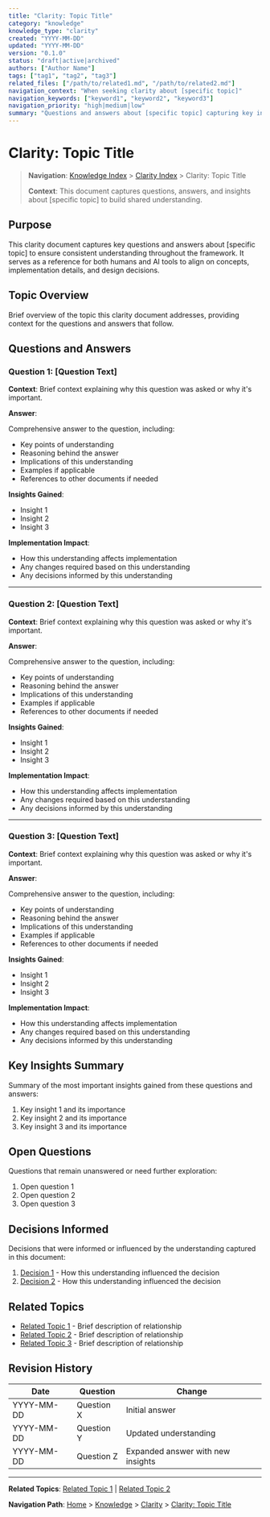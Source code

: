 ```yaml
---
title: "Clarity: Topic Title"
category: "knowledge"
knowledge_type: "clarity"
created: "YYYY-MM-DD"
updated: "YYYY-MM-DD"
version: "0.1.0"
status: "draft|active|archived"
authors: ["Author Name"]
tags: ["tag1", "tag2", "tag3"]
related_files: ["/path/to/related1.md", "/path/to/related2.md"]
navigation_context: "When seeking clarity about [specific topic]"
navigation_keywords: ["keyword1", "keyword2", "keyword3"]
navigation_priority: "high|medium|low"
summary: "Questions and answers about [specific topic] capturing key insights and understanding (max 150 chars)"
---
```


# Clarity: Topic Title

> **Navigation**: [Knowledge Index](/knowledge/index.md) > [Clarity Index](/knowledge/clarity/index.md) > Clarity: Topic Title
>
> **Context**: This document captures questions, answers, and insights about [specific topic] to build shared understanding.

## Purpose

This clarity document captures key questions and answers about [specific topic] to ensure consistent understanding throughout the framework. It serves as a reference for both humans and AI tools to align on concepts, implementation details, and design decisions.

## Topic Overview

Brief overview of the topic this clarity document addresses, providing context for the questions and answers that follow.

## Questions and Answers

### Question 1: [Question Text]

**Context**: Brief context explaining why this question was asked or why it's important.

**Answer**: 

Comprehensive answer to the question, including:
- Key points of understanding
- Reasoning behind the answer
- Implications of this understanding
- Examples if applicable
- References to other documents if needed

**Insights Gained**:
- Insight 1
- Insight 2
- Insight 3

**Implementation Impact**:
- How this understanding affects implementation
- Any changes required based on this understanding
- Any decisions informed by this understanding

---

### Question 2: [Question Text]

**Context**: Brief context explaining why this question was asked or why it's important.

**Answer**: 

Comprehensive answer to the question, including:
- Key points of understanding
- Reasoning behind the answer
- Implications of this understanding
- Examples if applicable
- References to other documents if needed

**Insights Gained**:
- Insight 1
- Insight 2
- Insight 3

**Implementation Impact**:
- How this understanding affects implementation
- Any changes required based on this understanding
- Any decisions informed by this understanding

---

### Question 3: [Question Text]

**Context**: Brief context explaining why this question was asked or why it's important.

**Answer**: 

Comprehensive answer to the question, including:
- Key points of understanding
- Reasoning behind the answer
- Implications of this understanding
- Examples if applicable
- References to other documents if needed

**Insights Gained**:
- Insight 1
- Insight 2
- Insight 3

**Implementation Impact**:
- How this understanding affects implementation
- Any changes required based on this understanding
- Any decisions informed by this understanding

## Key Insights Summary

Summary of the most important insights gained from these questions and answers:

1. Key insight 1 and its importance
2. Key insight 2 and its importance
3. Key insight 3 and its importance

## Open Questions

Questions that remain unanswered or need further exploration:

1. Open question 1
2. Open question 2
3. Open question 3

## Decisions Informed

Decisions that were informed or influenced by the understanding captured in this document:

1. [Decision 1](/path/to/decision1.md) - How this understanding influenced the decision
2. [Decision 2](/path/to/decision2.md) - How this understanding influenced the decision

## Related Topics

- [Related Topic 1](/path/to/related1.md) - Brief description of relationship
- [Related Topic 2](/path/to/related2.md) - Brief description of relationship
- [Related Topic 3](/path/to/related3.md) - Brief description of relationship

## Revision History

| Date | Question | Change |
|------|----------|--------|
| YYYY-MM-DD | Question X | Initial answer |
| YYYY-MM-DD | Question Y | Updated understanding |
| YYYY-MM-DD | Question Z | Expanded answer with new insights |

---

**Related Topics**: [Related Topic 1](/path/to/related1.md) | [Related Topic 2](/path/to/related2.md)

**Navigation Path**: [Home](/index.md) > [Knowledge](/knowledge/index.md) > [Clarity](/knowledge/clarity/index.md) > [Clarity: Topic Title](/knowledge/clarity/topic-title.md)